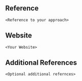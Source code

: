 ## Reference

```<Reference to your approach>```

## Website

```<Your Website>```

## Additional References

```<Optional additional refernces>```
